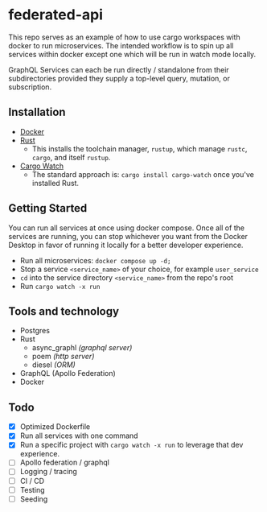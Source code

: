 # federated-api

This repo serves as an example of how to use cargo workspaces with docker to run microservices. The intended workflow is to spin up all services within docker except one which will be run in watch mode locally.

GraphQL Services can each be run directly / standalone from their subdirectories provided they supply a top-level query, mutation, or subscription.

## Installation
- [Docker](https://www.docker.com/products/docker-desktop/)
- [Rust](https://www.rust-lang.org/tools/install)
  - This installs the toolchain manager, `rustup`, which manage `rustc`, `cargo`, and itself `rustup`.
- [Cargo Watch](https://github.com/watchexec/cargo-watch)
  - The standard approach is: `cargo install cargo-watch` once you've installed Rust.

## Getting Started
You can run all services at once using docker compose. Once all of the services are running, you can stop whichever you want from the Docker Desktop in favor of running it locally for a better developer experience.

- Run all microservices: `docker compose up -d;`
- Stop a service `<service_name>` of your choice, for example `user_service`
- `cd` into the service directory `<service_name>` from the repo's root
- Run `cargo watch -x run`

## Tools and technology
- Postgres
- Rust
  - async_graphl _(graphql server)_
  - poem _(http server)_
  - diesel _(ORM)_
- GraphQL (Apollo Federation)
- Docker

## Todo
- [x] Optimized Dockerfile
- [x] Run all services with one command
- [x] Run a specific project with `cargo watch -x run` to leverage that dev experience.
- [ ] Apollo federation / graphql
- [ ] Logging / tracing
- [ ] CI / CD
- [ ] Testing
- [ ] Seeding
